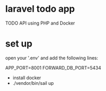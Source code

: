 # laravel todo app

TODO API using PHP and Docker

# set up

open your '.env' and add the following lines:

APP_PORT=8001
FORWARD_DB_PORT=5434

- install docker
- ./vendor/bin/sail up
